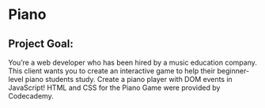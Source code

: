 # Piano

## Project Goal:
You’re a web developer who has been hired by a music education company. 
This client wants you to create an interactive game to help their beginner-level piano students study. 
Create a piano player with DOM events in JavaScript!
HTML and CSS for the Piano Game were provided by Codecademy.
